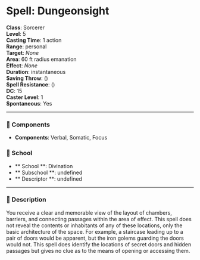 
# Spell: Dungeonsight
**Class**: Sorcerer  
**Level**: 5  
**Casting Time**: 1 action  
**Range**: personal  
**Target**: _None_  
**Area**: 60 ft radius emanation  
**Effect**: _None_  
**Duration**: instantaneous  
**Saving Throw**:  ()  
**Spell Resistance**:  ()  
**DC**: 15  
**Caster Level**: 1  
**Spontaneous**: Yes

---

### 🔮 Components
- **Components**: Verbal, Somatic, Focus

### 🏫 School
- ** School **: Divination
- ** Subschool **: undefined
- ** Descriptor **: undefined
---

### 📜 Description
You receive a clear and memorable view of the layout of chambers, barriers, and connecting passages within the area of effect. This spell does not reveal the contents or inhabitants of any of these locations, only the basic architecture of the space. For example, a staircase leading up to a pair of doors would be apparent, but the iron golems guarding the doors would not. This spell does identify the locations of secret doors and hidden passages but gives no clue as to the means of opening or accessing them.
